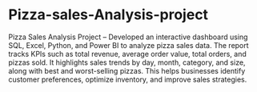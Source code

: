 # Pizza-sales-Analysis-project

Pizza Sales Analysis Project – Developed an interactive dashboard using SQL, Excel, Python, and Power BI to analyze pizza sales data. The report tracks KPIs such as total revenue, average order value, total orders, and pizzas sold. It highlights sales trends by day, month, category, and size, along with best and worst-selling pizzas. This helps businesses identify customer preferences, optimize inventory, and improve sales strategies.
